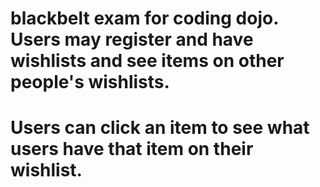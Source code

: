 # blackbelt exam for coding dojo. Users may register and have wishlists and see items on other people's wishlists.
# Users can click an item to see what users have that item on their wishlist.
